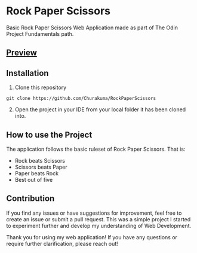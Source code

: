 # Rock Paper Scissors
Basic Rock Paper Scissors Web Application made as part of The Odin Project Fundamentals path.

## [Preview](https://churakuma.github.io/RockPaperScissors/)

## Installation
1. Clone this repository

```
git clone https://github.com/Churakuma/RockPaperScissors
```

2. Open the project in your IDE from your local folder it has been cloned into.

## How to use the Project

The application follows the basic ruleset of Rock Paper Scissors. That is:
- Rock beats Scissors
- Scissors beats Paper
- Paper beats Rock
- Best out of five

## Contribution
If you find any issues or have suggestions for improvement, feel free to create an issue or submit a pull request. This was a simple project I started to experiment further and develop my understanding of Web Development.

Thank you for using my web application! If you have any questions or require further clarification, please reach out!
